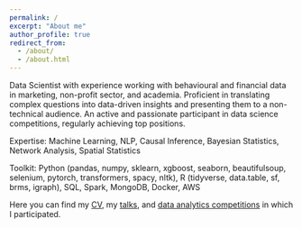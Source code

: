 ```yaml
---
permalink: /
excerpt: "About me"
author_profile: true
redirect_from: 
  - /about/
  - /about.html
---
```


Data Scientist with experience working with behavioural and financial data in marketing, non-profit sector, and academia.
Proficient in translating complex questions into data-driven insights and presenting them to a non-technical audience.
An active and passionate participant in data science competitions, regularly achieving top positions.

Expertise: Machine Learning, NLP, Causal Inference, Bayesian Statistics, Network Analysis, Spatial Statistics

Toolkit: Python (pandas, numpy, sklearn, xgboost, seaborn, beautifulsoup, selenium, pytorch, transformers, spacy, nltk),
R (tidyverse, data.table, sf, brms, igraph), SQL, Spark, MongoDB, Docker, AWS

Here you can find my [CV](https://artvolgin.github.io/cv/), my [talks](https://artvolgin.github.io/talks/), and [data analytics competitions](https://artvolgin.github.io/competitions/) in which I participated. 


